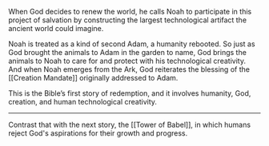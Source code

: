 When God decides to renew the world, he calls Noah to participate in this project of salvation by constructing the largest technological artifact the ancient world could imagine. 

Noah is treated as a kind of second Adam, a humanity rebooted. So just as God brought the animals to Adam in the garden to name, God brings the animals to Noah to care for and protect with his technological creativity. And when Noah emerges from the Ark, God reiterates the blessing of the [[Creation Mandate]] originally addressed to Adam. 

This is the Bible’s first story of redemption, and it involves humanity, God, creation, and human technological creativity. 

---

Contrast that with the next story, the [[Tower of Babel]], in which humans reject God's aspirations for their growth and progress.
